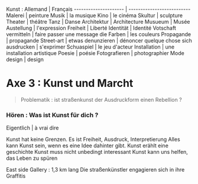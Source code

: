 Kunst :
Allemand              | Français
--------------------- | --------------------------
Malerei               | peinture
Musik                 | la musique
Kino                  | le cinéma
Skultur               | sculpture
Theater               | théâtre
Tanz                  | Danse
Architektur           | Architecture
Musueum               | Musée
Austellung            | l'expression
Freiheit              | Liberté
Identität             | Identité
Votschaft vermitteln  | faire passer une message
die Farben            | les couleurs
Propagande            | propagande
Street-art            |
etwas denunzieren     | dénoncer quelque chose
sich ausdrucken       | s'exprimer
Schuaspiel            | le jeu d'acteur
Installation          | une installation artistique
Poesie                | poésie
Fotografieren         | photographier
Mode design           | design


# Axe 3 : Kunst und Marcht
> Problematik : ist straßenkunst der Ausdruckform einen Rebellion ?

### Hören : Was ist Kunst für dich ?
Eigentlich | à vrai dire

Kunst hat keine Grenzen. Es ist Freiheit, Ausdruck, Interpretierung
Alles kann Kunst sein, wenn es eine Idee dahinter gibt.
Kunst erählt eine geschichte
Kunst muss nicht unbedingt interessant
Kunst kann uns helfen, das Leben zu spüren

East side Gallery : 1,3 km lang
Die straßenkünstler engagieren sich in ihre Graffitis
